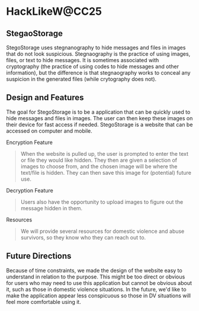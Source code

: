 # HackLikeW@CC25
## StegaoStorage
StegoStorage uses stegnanography to hide messages and files in images that do not look suspicious. Stegnaography is the practice of using images, files, or text to hide messages. It is sometimes associated with cryptography (the practice of using codes to hide messages and other information), but the difference is that stegnaography works to conceal any suspicion in the generated files (while crytography does not).

## Design and Features
The goal for StegoStorage is to be a application that can be quickly used to hide messages and files in images. The user can then keep these images on their device for fast access if needed. 
StegoStorage is a website that can be accessed on computer and mobile. 

Encryption Feature
> When the website is pulled up, the user is prompted to enter the text or file they would like hidden. They then are given a selection of images to choose from, and the chosen image will be where the text/file is hidden. They can then save this image for (potential) future use.

Decryption Feature
> Users also have the opportunity to upload images to figure out the message hidden in them.

Resources
> We will provide several resources for domestic violence and abuse survivors, so they know who they can reach out to.

## Future Directions
Because of time constraints, we made the design of the website easy to understand in relation to the purpose. This might be too direct or obvious for users who may need to use this application but cannot be obvious about it, such as those in domestic violence situations. In the future, we'd like to make the application appear less conspicuous so those in DV situations will feel more comfortable using it.
